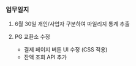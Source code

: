 ### 업무일지

1. 6월 30일 개인/사업자 구분하여 마일리지 통계 추출

2. PG 교환소 수정

   - 결제 페이지 버튼 UI 수정 (CSS 적용)
   - 잔액 조회 API 추가
